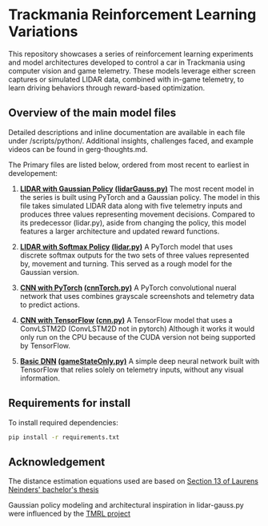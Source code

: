# Trackmania Reinforcement Learning Variations

This repository showcases a series of reinforcement learning experiments and model architectures developed to control a car in Trackmania using computer vision and game telemetry. These models leverage either screen captures or simulated LIDAR data, combined with in-game telemetry, to learn driving behaviors through reward-based optimization.

## Overview of the main model files
Detailed descriptions and inline documentation are available in each file under /scripts/python/.
Additional insights, challenges faced, and example videos can be found in gerg-thoughts.md.

The Primary files are listed below, ordered from most recent to earliest in developement:

1. **[LIDAR with Gaussian Policy](/EXPERIMENTS.md#lidargausspy) [(lidarGauss.py)](/Scripts/Python/lidarGauss.py)**
The most recent model in the series is built using PyTorch and a Gaussian policy. The model in this file takes simulated LIDAR data along with five telemetry inputs and produces three values representing movement decisions. Compared to its predecessor (lidar.py), aside from changing the policy, this model features a larger architecture and updated reward functions.

2. **[LIDAR with Softmax Policy](/EXPERIMENTS.md#lidarpy) [(lidar.py)](/Scripts/Python/lidar.py)**
A PyTorch model that uses discrete softmax outputs for the two sets of three values represented by, movement and turning. This served as a rough model for the Gaussian version.

3. **[CNN with PyTorch](/EXPERIMENTS.md#cnntorchpy) [(cnnTorch.py)](/Scripts/Python/cnnTorch.py)**
A PyTorch convolutional nueral network that uses combines grayscale screenshots and telemetry data to predict actions.

4. **[CNN with TensorFlow](/EXPERIMENTS.md#cnnpy) [(cnn.py)](/Scripts/Python/cnn.py)**
A TensorFlow model that uses a ConvLSTM2D (ConvLSTM2D not in pytorch) Although it works it would only run on the CPU because of the CUDA version not being supported by TensorFlow.

5. **[Basic DNN](/EXPERIMENTS.md#gamestateonlypy) [(gameStateOnly.py)](/Scripts/Python/gameStateOnly.py)**
A simple deep neural network built with TensorFlow that relies solely on telemetry inputs, without any visual information.

## Requirements for install

To install required dependencies:

```bash
pip install -r requirements.txt

```

## Acknowledgement

The distance estimation equations used are based on [Section 13 of Laurens Neinders' bachelor's thesis](https://essay.utwente.nl/96153/1/Neinders_BA_EEMCS.pdf)

Gaussian policy modeling and architectural inspiration in lidar-gauss.py were influenced by the [TMRL project](https://github.com/trackmania-rl/tmrl/tree/master)
